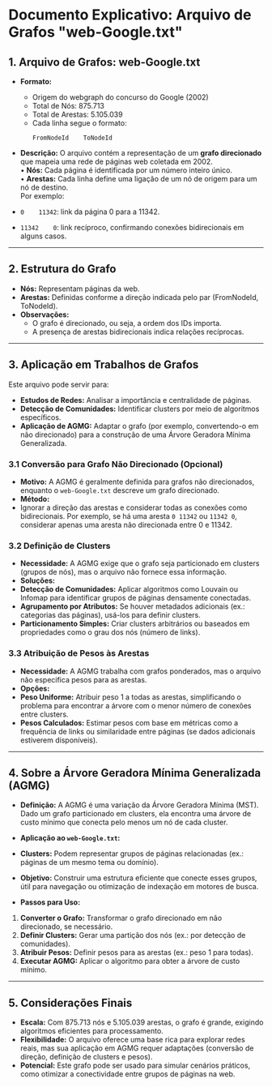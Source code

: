 # Documento Explicativo: Arquivo de Grafos "web-Google.txt"

## 1. Arquivo de Grafos: web-Google.txt

- **Formato:**
  - Origem do webgraph do concurso do Google (2002)
  - Total de Nós: 875.713  
  - Total de Arestas: 5.105.039  
  - Cada linha segue o formato:
    ```
    FromNodeId    ToNodeId
    ```
    
- **Descrição:**
O arquivo contém a representação de um **grafo direcionado** que mapeia uma rede de páginas web coletada em 2002.  
• **Nós:** Cada página é identificada por um número inteiro único.  
• **Arestas:** Cada linha define uma ligação de um nó de origem para um nó de destino.  
Por exemplo:
- `0    11342`: link da página 0 para a 11342.  
- `11342    0`: link recíproco, confirmando conexões bidirecionais em alguns casos.

---

## 2. Estrutura do Grafo

- **Nós:** Representam páginas da web.
- **Arestas:** Definidas conforme a direção indicada pelo par (FromNodeId, ToNodeId).
- **Observações:**
  - O grafo é direcionado, ou seja, a ordem dos IDs importa.
  - A presença de arestas bidirecionais indica relações recíprocas.

---

## 3. Aplicação em Trabalhos de Grafos

Este arquivo pode servir para:
- **Estudos de Redes:** Analisar a importância e centralidade de páginas.
- **Detecção de Comunidades:** Identificar clusters por meio de algoritmos específicos.
- **Aplicação de AGMG:** Adaptar o grafo (por exemplo, convertendo-o em não direcionado) para a construção de uma Árvore Geradora Mínima Generalizada.

### 3.1 Conversão para Grafo Não Direcionado (Opcional)
- **Motivo:** A AGMG é geralmente definida para grafos não direcionados, enquanto o `web-Google.txt` descreve um grafo direcionado.
- **Método:** 
- Ignorar a direção das arestas e considerar todas as conexões como bidirecionais. Por exemplo, se há uma aresta `0 11342` ou `11342 0`, considerar apenas uma aresta não direcionada entre 0 e 11342.

### 3.2 Definição de Clusters
- **Necessidade:** A AGMG exige que o grafo seja particionado em clusters (grupos de nós), mas o arquivo não fornece essa informação.
- **Soluções:**
- **Detecção de Comunidades:** Aplicar algoritmos como Louvain ou Infomap para identificar grupos de páginas densamente conectadas.
- **Agrupamento por Atributos:** Se houver metadados adicionais (ex.: categorias das páginas), usá-los para definir clusters.
- **Particionamento Simples:** Criar clusters arbitrários ou baseados em propriedades como o grau dos nós (número de links).

### 3.3 Atribuição de Pesos às Arestas
- **Necessidade:** A AGMG trabalha com grafos ponderados, mas o arquivo não especifica pesos para as arestas.
- **Opções:**
- **Peso Uniforme:** Atribuir peso 1 a todas as arestas, simplificando o problema para encontrar a árvore com o menor número de conexões entre clusters.
- **Pesos Calculados:** Estimar pesos com base em métricas como a frequência de links ou similaridade entre páginas (se dados adicionais estiverem disponíveis).

---

## 4. Sobre a Árvore Geradora Mínima Generalizada (AGMG)

- **Definição:** A AGMG é uma variação da Árvore Geradora Mínima (MST). Dado um grafo particionado em clusters, ela encontra uma árvore de custo mínimo que conecta pelo menos um nó de cada cluster.
- **Aplicação ao `web-Google.txt`:**
- **Clusters:** Podem representar grupos de páginas relacionadas (ex.: páginas de um mesmo tema ou domínio).
- **Objetivo:** Construir uma estrutura eficiente que conecte esses grupos, útil para navegação ou otimização de indexação em motores de busca.

- **Passos para Uso:**
1. **Converter o Grafo:** Transformar o grafo direcionado em não direcionado, se necessário.
2. **Definir Clusters:** Gerar uma partição dos nós (ex.: por detecção de comunidades).
3. **Atribuir Pesos:** Definir pesos para as arestas (ex.: peso 1 para todas).
4. **Executar AGMG:** Aplicar o algoritmo para obter a árvore de custo mínimo.

---

## 5. Considerações Finais

- **Escala:** Com 875.713 nós e 5.105.039 arestas, o grafo é grande, exigindo algoritmos eficientes para processamento.
- **Flexibilidade:** O arquivo oferece uma base rica para explorar redes reais, mas sua aplicação em AGMG requer adaptações (conversão de direção, definição de clusters e pesos).
- **Potencial:** Este grafo pode ser usado para simular cenários práticos, como otimizar a conectividade entre grupos de páginas na web.
